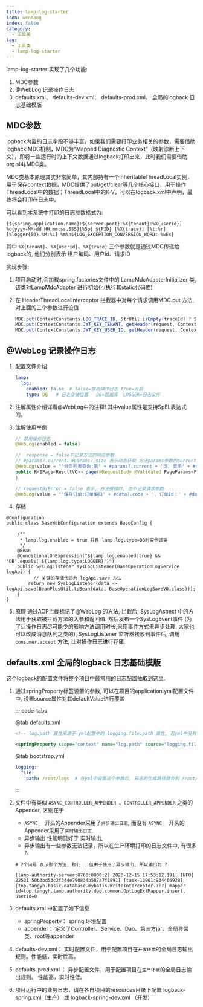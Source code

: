 ```yaml
---
title: lamp-log-starter
icon: wendang
index: false
category:
  - 工具类
tag:
  - 工具类
  - lamp-log-starter
---
```


lamp-log-starter 实现了几个功能: 
1. MDC参数
2. @WebLog 记录操作日志
3. defaults.xml、 defaults-dev.xml、 defaults-prod.xml、 全局的logback 日志基础模版


## MDC参数
logback内置的日志字段不够丰富，如果我们需要打印业务相关的参数，需要借助logback MDC机制，MDC为“Mapped Diagnostic Context”（映射诊断上下文），即将一些运行时的上下文数据通过logback打印出来，此时我们需要借助org.sl4j.MDC类。

MDC类基本原理其实非常简单，其内部持有一个InheritableThreadLocal实例，用于保存context数据，MDC提供了put/get/clear等几个核心接口，用于操作ThreadLocal中的数据；ThreadLocal中的K-V，可以在logback.xml中声明，最终将会打印在日志中。

可以看到本系统中打印的日志参数格式为:
```
[${spring.application.name}:${server.port}:%X{tenant}:%X{userid}] %d{yyyy-MM-dd HH:mm:ss.SSS}[%5p] ${PID} [%X{trace}] [%t:%r] [%logger{50}.%M:%L] %m%n${LOG_EXCEPTION_CONVERSION_WORD:-%wEx}
```

其中 `%X{tenant}`、`%X{userid}`、`%X{trace}`  三个参数就是通过MDC传递给logback的, 他们分别表示 租户编码、用户id、请求ID

实现步骤: 
1. 项目启动时,会加载spring.factories文件中的 LampMdcAdapterInitializer 类, 该类对LampMdcAdapter 进行初始化(执行其static代码库)

2. 在 HeaderThreadLocalInterceptor 拦截器中对每个请求调用MDC.put 方法,对上面的三个参数进行设值

   ```java
   MDC.put(ContextConstants.LOG_TRACE_ID, StrUtil.isEmpty(traceId) ? StrUtil.EMPTY : traceId);
   MDC.put(ContextConstants.JWT_KEY_TENANT, getHeader(request, ContextConstants.JWT_KEY_TENANT));
   MDC.put(ContextConstants.JWT_KEY_USER_ID, getHeader(request, ContextConstants.JWT_KEY_USER_ID));
   ```

   
## @WebLog 记录操作日志
1. 配置文件介绍

   ```yaml
   lamp:
     log:
       enabled: false  # false=禁用操作日志 true=开启
       type: DB   # 日志存储位置   DB=数据库  LOGGER=日志文件
   ```
2. 注解属性介绍详看@WebLog中的注释!  其中value属性是支持SpEL表达式的。

3. 注解使用举例

   ```java
   // 禁用操作日志
   @WebLog(enabled = false)
   
   //  response = false不记录方法的响应参数
   // #params?.current、#params?.size 表示动态获取 方法params参数的current、size字段的值
   @WebLog(value = "'分页列表查询:第' + #params?.current + '页, 显示' + #params?.size + '行'", response = false)
   public R<IPage<ResultVO>> page(@RequestBody @Validated PageParams<PageQuery> params) {
   }
   
   // requestByError = false 表示, 方法报错时, 也不记录请求参数
   @WebLog(value = "'保存订单:订单编码' + #data?.code + ', 订单Id：' + #data?.name", request = false, requestByError = false)
   ```
4. 存储

  ```java{11}
  @Configuration
  public class BaseWebConfiguration extends BaseConfig {
  
      /**
       * lamp.log.enabled = true 并且 lamp.log.type=DB时实例该类
       */
      @Bean
      @ConditionalOnExpression("${lamp.log.enabled:true} && 'DB'.equals('${lamp.log.type:LOGGER}')")
      public SysLogListener sysLogListener(BaseOperationLogService logApi) {
      		// 关键的存储代码为 logApi.save 方法
          return new SysLogListener(data -> logApi.save(BeanPlusUtil.toBean(data, BaseOperationLogSaveVO.class)));
      }
  }
  
  ```

5. 原理
    通过AOP拦截标记了@WebLog 的方法,  拦截后, SysLogAspect 中的方法用于获取被拦截方法的入参和返回值. 然后发布一个SysLogEvent事件 (为了让操作日志尽可能少的影响方法调用时长,采用事件方式来异步处理, 大家也可以改成消息队列之类的), SysLogListener 监听器接收到事件后, 调用`consumer.accept` 方法, 让对操作日志进行存储.





## defaults.xml 全局的logback 日志基础模版

<!-- #region defaults -->

这个logback的配置文件将整个项目中最常用的日志配置抽取到这里.
1. 通过springProperty标签设置的参数,  可以在项目的application.yml配置文件中, 设置source属性对其defaultValue进行覆盖

   ::: code-tabs

   @tab defaults.xml

   ```xml
   <!-- log.path 属性来源于 yml配置中的 logging.file.path 属性, 若yml中没有配置 logging.file.path, 则取默认值/data/projects/logs ,在logback配置文件的任意地方, 都能使用 ${log.path}读取这个参数. -->
   
   <springProperty scope="context" name="log.path" source="logging.file.path" defaultValue="/data/projects/logs"/>
   ```

   @tab bootstrap.yml

   ```yaml
   logging:
     file: 
       path: /root/logs  # 在yml中设置这个参数后, 日志的生成路径就会到 /root/logs
   ```

   :::
2. 文件中有类似 `ASYNC_CONTROLLER_APPENDER `、`CONTROLLER_APPENDER` 之类的Appender, 区别在于 

   - `ASYNC_ ` 开头的Appender采用了`异步输出日志`, 而没有 `ASYNC_ ` 开头的Appender采用了`实时输出日志`.  
   - 异步输出 性能明显好于 实时输出, 
   - 异步输出有一些参数无法记录，所以在生产环境打印的日志文件中, 有很多 `?`. 

   ```shell
   # 2个问号 表示那个方法, 那行 , 但由于使用了异步输出, 所以输出为 ? 
   
   [lamp-authority-server:8760:0000:2] 2020-12-15 17:53:12.191[ INFO] 22531 50b3bd53c2f344e790834b587a7f1891] [task-13961:934466928] [top.tangyh.basic.database.mybatis.WriteInterceptor.?:?] mapper id=top.tangyh.lamp.authority.dao.common.OptLogExtMapper.insert, userId=0
   ```
3. defaults.xml 中配置了如下信息
   - springProperty： spring 环境配置
   - appender： 定义了Controller、Service、Dao、第三方jar、全局异常类、root等appender
4. defaults-dev.xml： 实时配置文件，用于配置项目在`开发环境`的全局日志输出规则。性能低，实时性高。

5. defaults-prod.xml ： 异步配置文件，用于配置项目在`生产环境`的全局日志输出规则。 性能高，实时性低。

6. 项目运行中的业务日志，请在各自项目的resources目录下配置 logback-spring.xml（生产） 或 logback-spring-dev.xml （开发）

<!-- #endregion defaults -->

